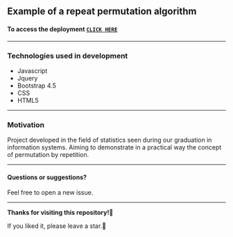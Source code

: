 
## Example of a repeat permutation algorithm

#### To access the deployment **[`CLICK HERE`](https://marcos-vcs.github.io/permutacao-por-repeticao-calculadora/calculadora.html)**

---
### Technologies used in development
 - Javascript
 - Jquery
 - Bootstrap 4.5
 - CSS
 - HTML5
 ---
### Motivation
Project developed in the field of statistics seen during our graduation in information systems. Aiming to demonstrate in a practical way the concept of permutation by repetition.

---
#### Questions or suggestions?
Feel free to open a new issue.

----
 **Thanks for visiting this repository!:sparkling_heart:**
 
If you liked it, please leave a star.:star2:
